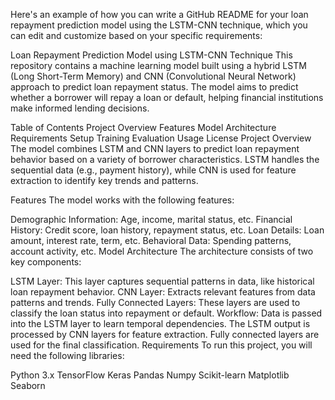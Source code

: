 
Here's an example of how you can write a GitHub README for your loan repayment prediction model using the LSTM-CNN technique, which you can edit and customize based on your specific requirements:

Loan Repayment Prediction Model using LSTM-CNN Technique
This repository contains a machine learning model built using a hybrid LSTM (Long Short-Term Memory) and CNN (Convolutional Neural Network) approach to predict loan repayment status. The model aims to predict whether a borrower will repay a loan or default, helping financial institutions make informed lending decisions.

Table of Contents
Project Overview
Features
Model Architecture
Requirements
Setup
Training
Evaluation
Usage
License
Project Overview
The model combines LSTM and CNN layers to predict loan repayment behavior based on a variety of borrower characteristics. LSTM handles the sequential data (e.g., payment history), while CNN is used for feature extraction to identify key trends and patterns.

Features
The model works with the following features:

Demographic Information: Age, income, marital status, etc.
Financial History: Credit score, loan history, repayment status, etc.
Loan Details: Loan amount, interest rate, term, etc.
Behavioral Data: Spending patterns, account activity, etc.
Model Architecture
The architecture consists of two key components:

LSTM Layer: This layer captures sequential patterns in data, like historical loan repayment behavior.
CNN Layer: Extracts relevant features from data patterns and trends.
Fully Connected Layers: These layers are used to classify the loan status into repayment or default.
Workflow:
Data is passed into the LSTM layer to learn temporal dependencies.
The LSTM output is processed by CNN layers for feature extraction.
Fully connected layers are used for the final classification.
Requirements
To run this project, you will need the following libraries:






Python 3.x
TensorFlow
Keras
Pandas
Numpy
Scikit-learn
Matplotlib
Seaborn
